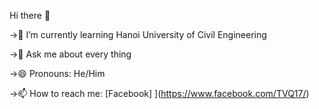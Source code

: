 Hi there 👋



->🌱 I’m currently learning Hanoi University of Civil Engineering

->💬 Ask me about every thing

->😄 Pronouns: He/Him

->📫 How to reach me: [Facebook]
](https://www.facebook.com/TVQ17/)
